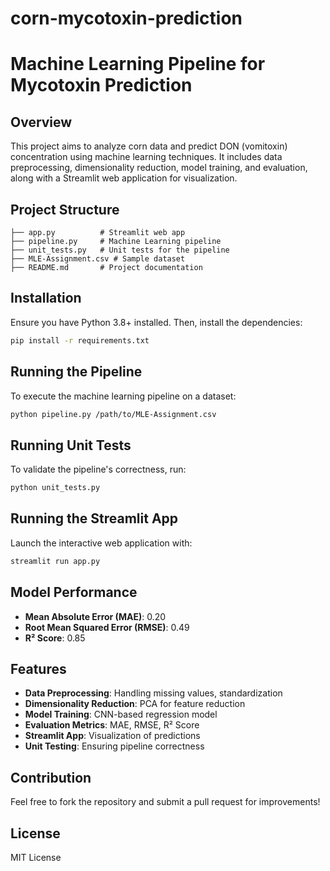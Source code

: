 # corn-mycotoxin-prediction
# Machine Learning Pipeline for Mycotoxin Prediction

## Overview
This project aims to analyze corn data and predict DON (vomitoxin) concentration using machine learning techniques. It includes data preprocessing, dimensionality reduction, model training, and evaluation, along with a Streamlit web application for visualization.

## Project Structure
```
├── app.py          # Streamlit web app
├── pipeline.py     # Machine Learning pipeline
├── unit_tests.py   # Unit tests for the pipeline
├── MLE-Assignment.csv # Sample dataset
├── README.md       # Project documentation
```

## Installation
Ensure you have Python 3.8+ installed. Then, install the dependencies:

```bash
pip install -r requirements.txt
```

## Running the Pipeline
To execute the machine learning pipeline on a dataset:

```bash
python pipeline.py /path/to/MLE-Assignment.csv
```

## Running Unit Tests
To validate the pipeline's correctness, run:

```bash
python unit_tests.py
```

## Running the Streamlit App
Launch the interactive web application with:

```bash
streamlit run app.py
```

## Model Performance
- **Mean Absolute Error (MAE)**: 0.20
- **Root Mean Squared Error (RMSE)**: 0.49
- **R² Score**: 0.85

## Features
- **Data Preprocessing**: Handling missing values, standardization
- **Dimensionality Reduction**: PCA for feature reduction
- **Model Training**: CNN-based regression model
- **Evaluation Metrics**: MAE, RMSE, R² Score
- **Streamlit App**: Visualization of predictions
- **Unit Testing**: Ensuring pipeline correctness

## Contribution
Feel free to fork the repository and submit a pull request for improvements!

## License
MIT License
